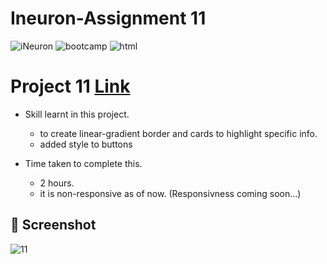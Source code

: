 # Ineuron-Assignment 11
<img alt="iNeuron" src="https://img.shields.io/badge/-iNeuron-yellowgreen">
<img alt="bootcamp" src="https://img.shields.io/badge/-Full%20stack%20JS--Bootcamp-orange">
<img alt="html" src="https://img.shields.io/badge/HTML-CSS-orange">

# Project 11     [Link](https://coruscating-11.netlify.app)

- Skill learnt in this project.

     - to create linear-gradient border and cards to highlight specific info.
     - added style to buttons
 
 - Time taken to complete this.
 
     - 2 hours. 
     - it is non-responsive as of now. (Responsivness coming soon...)

## 📸 Screenshot
![11](https://user-images.githubusercontent.com/61340244/182775486-a69cf3b6-5188-40c2-a1d0-259f9bca0336.png)
